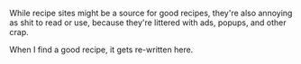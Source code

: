 While recipe sites might be a source for good recipes, they're also annoying as shit to read or use, because they're littered with ads, popups, and other crap.

When I find a good recipe, it gets re-written here.
